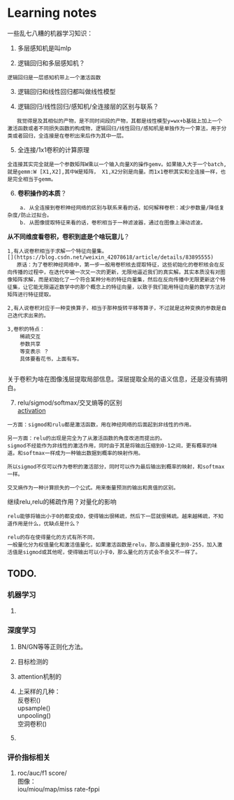 # Learning notes  
一些乱七八糟的机器学习知识：  
1. 多层感知机是叫mlp  

2. 逻辑回归和多层感知机？   
```
逻辑回归是一层感知机带上一个激活函数
```   

3. 逻辑回归和线性回归都叫做线性模型   

4. 逻辑回归/线性回归/感知机/全连接层的区别与联系？
```  
   我觉得是及其相似的产物，是不同时间段的产物，其都是线性模型y=wx+b基础上加上一个激活函数或者不同损失函数的构成物，逻辑回归/线性回归/感知机是单独作为一个算法，用于分类或者回归，全连接是在卷积出来后作为其中一层。
``` 
5. 全连接/1x1卷积的计算原理  
```
全连接其实完全就是一个参数矩阵W乘以一个输入向量X的操作gemv。如果输入大于一个batch,就是gemm:W [X1,X2],其中W是矩阵， X1,X2分别是向量。而1x1卷积其实和全连接一样，也是完全相当于gemm。
```

6. **卷积操作的本质**？  
``` 
    a. 从全连接到卷积神经网络的区别与联系来看的话，如何解释卷积：减少参数量/降低复杂度/防止过拟合。  
    b. 从图像提取特征来看的话，卷积相当于一种滤波器，通过在图像上滑动滤波。 
```

**从不同维度看卷积，卷积到底是个啥玩意儿**？    

```
1,有人说卷积相当于求解一个特征向量集。  
[](https://blog.csdn.net/weixin_42078618/article/details/83895555)  
   原话：为了卷积神经网络中，第一步一般用卷积核去提取特征，这些初始化的卷积核会在反向传播的过程中，在迭代中被一次又一次的更新，无限地逼近我们的真实解。其实本质没有对图像矩阵求解，而是初始化了一个符合某种分布的特征向量集，然后在反向传播中无限更新这个特征集，让它能无限逼近数学中的那个概念上的特征向量，以致于我们能用特征向量的数学方法对矩阵进行特征提取。

2,有人说卷积对应于一种变换算子，相当于那种旋转平移等算子，不过就是这种变换的参数是自己迭代求出来的。  

3,卷积的特点：
    稀疏交互  
    参数共享
    等变表示 ？
    具体要看花书，上面有写。  
     
```
关于卷积为啥在图像浅层提取局部信息。深层提取全局的语义信息，还是没有搞明白。

7. relu/sigmod/softmax/交叉熵等的区别   
[activation](./activation_loss.md)
```
一方面：sigmod和rulu都是激活函数，用在神经网络的后面起到非线性的作用。

另一方面：relu的出现是完全为了从激活函数的角度改进而提出的。
sigmod不经能作为非线性的激活作用，同时由于其是将输出压缩到0-1之间，更有概率的味道。和softmax一样成为一种输出数据到概率的映射作用。 

所以sigmod不仅可以作为卷积的激活部分，同时可以作为最后输出到概率的映射，和softmax一样。   

交叉熵作为一种计算损失的一个公式。用来衡量预测的输出和真值的区别。
```

继续relu,relu的稀疏作用？对量化的影响
```
relu能够将输出小于0的都变成0，使得输出很稀疏，然后下一层就很稀疏。越来越稀疏，不知道作用是什么，优缺点是什么？  

relu的存在使得量化的方式有所不同，
一般量化分为权值量化和激活值量化，如果激活函数是relu，那么直接量化到0-255，加入激活值是sigmod或其他呢，使得输出可以小于0，那么量化的方式会不会又不一样了。
```

## TODO.
### 机器学习
1. 

### 深度学习
1. BN/GN等等正则化方法。
2. 目标检测的
3. attention机制的
4. 上采样的几种：  
    反卷积()  
    upsample()  
    unpooling()  
    空洞卷积()  

5. 

### 评价指标相关
1. roc/auc/f1 score/  
   图像：  
   iou/miou/map/miss rate-fppi  






